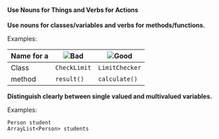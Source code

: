 <link rel="stylesheet" href="{{baseUrl}}/css/textbook.css">

<div class="website-content">

<div id="title">

#### Use Nouns for Things and Verbs for Actions

</div>

<div id="body">

**Use nouns for classes/variables and verbs for methods/functions.**

<tip-box>

Examples:

Name for a | ![][Bad]        | ![][Good]
-----------|-----------------|----------------
Class      |`CheckLimit`     | `LimitChecker`           
method     |`result()`       | `calculate()`  

</tip-box>


**Distinguish clearly between single valued and multivalued variables.**

<tip-box>

Examples:

`Person student`<br>
`ArrayList<Person> students`

</tip-box>

[Bad]: {{baseUrl}}/images/Bad.png "Bad"
[Good]: {{baseUrl}}/images/Good.png "Good"

</div>

</div>
